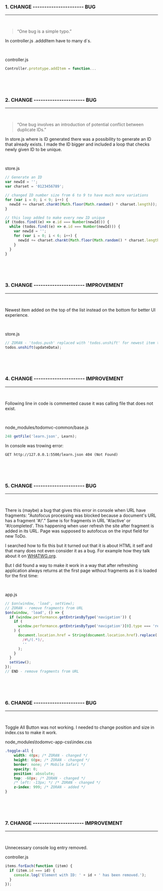 ### **1. CHANGE ---------------------- BUG**

---

&nbsp;

> “One bug is a simple typo.”

In controller.js .adddItem have to many d`s.

&nbsp;

controller.js

```JavaScript
Controller.prototype.addItem = function...
```

&nbsp;

&nbsp;

### **2. CHANGE ---------------------- BUG**

---

&nbsp;

> “One bug involves an introduction of potential conflict between duplicate IDs.”

In store.js where is ID generated there was a possibility to generate an ID that already exists. I made the ID bigger and included a loop that checks newly given ID to be unique.

&nbsp;

store.js

```JavaScript
// Generate an ID
var newId = '';
var charset = '0123456789';

// changed ID number size from 6 to 9 to have much more variations
for (var i = 0; i < 9; i++) {
  newId += charset.charAt(Math.floor(Math.random() * charset.length));
}

// this loop added to make every new ID unique
if (todos.find((e) => e.id === Number(newId))) {
  while (todos.find((e) => e.id === Number(newId))) {
    var newId = '';
    for (var i = 0; i < 6; i++) {
      newId += charset.charAt(Math.floor(Math.random() * charset.length));
    }
  }
}
```

&nbsp;

&nbsp;

### **3. CHANGE ---------------------- IMPROVEMENT**

---

&nbsp;

Newest item added on the top of the list instead on the bottom for better UI experience.

&nbsp;

store.js

```JavaScript
// ZORAN - 'todos.push' replaced with 'todos.unshift' for newest item to be added at the top of the list
todos.unshift(updateData);
```

&nbsp;

&nbsp;

### **4. CHANGE ---------------------- IMPROVEMENT**

---

&nbsp;

Following line in code is commented cause it was calling file that does not exist.

&nbsp;

node_modules/todomvc-common/base.js

```JavaScript
248 getFile('learn.json', Learn);
```

In console was trowing error:

```
GET http://127.0.0.1:5500/learn.json 404 (Not Found)
```

&nbsp;

&nbsp;

### **5. CHANGE ---------------------- BUG**

---

&nbsp;

There is (maybe) a bug that gives this error in console when URL have fragments:
"Autofocus processing was blocked because a document's URL has a fragment '#/'."
Same is for fragments in URL '#/active' or '#/completed'. This happening when user refresh the site after fragment is added in its URL. Page was supposed to autofocus on the input field for new ToDo.

I searched how to fix this but it turned out that it is about HTML it self and that many does not even consider it as a bug. For example how they talk about it on [WHATWG.org](https://github.com/whatwg/html/issues/5252).

But I did found a way to make it work in a way that after refreshing application always returns at the first page without fragments as it is loaded for the first time:

&nbsp;

app.js

```JavaScript
// $on(window, 'load', setView);
// ZORAN - remove fragments from URL
$on(window, 'load', () => {
  if (window.performance.getEntriesByType('navigation')) {
    if (
      window.performance.getEntriesByType('navigation')[0].type === 'reload'
    ) {
      document.location.href = String(document.location.href).replace(
        /#\/(.*)/,
        ''
      );
    }
  }
  setView();
});
// END - remove fragments from URL
```

&nbsp;

&nbsp;

### **6. CHANGE ---------------------- BUG**

---

&nbsp;

Toggle All Button was not working. I needed to change position and size in index.css to make it work.

node_modules\todomvc-app-css\index.css

```CSS
.toggle-all {
	width: 40px; /* ZORAN - changed */
	height: 60px; /* ZORAN - changed */
	border: none; /* Mobile Safari */
	opacity: 0;
	position: absolute;
	top: -60px; /* ZORAN - changed */
	/* left: -13px; */ /* ZORAN - changed */
	z-index: 999; /* ZORAN - added */
}
```

&nbsp;

&nbsp;

### **7. CHANGE ---------------------- IMPROVEMENT**

---

&nbsp;

Unnecessary console log entry removed.

controller.js

```JavaScript
items.forEach(function (item) {
  if (item.id === id) {
    console.log('Element with ID: ' + id + ' has been removed.');
  }
});
```
